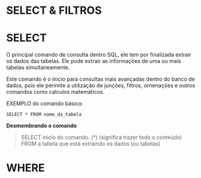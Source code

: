 # SELECT & FILTROS

# SELECT 
  O principal comando de consulta dentro SQL, ele tem por finalizada extrair os dados das tabelas.
  Ele pode extrair as informações de uma ou mais tabelas simultaneamente.
  
  Este comando é o inicio para consultas mais avançadas dentro do banco de dados, pois ele perimite a utilização de junções, filtros,
  ornenações e outros comandos como calculos matemáticos.
  
  EXEMPLO do comando básico:
  
  ```
  SELECT * FROM nome_da_tabela
  ```
  
  **Desmembrando o comando**
  >SELECT inicio do comando.
  > (*) (significa trazer todo o conteúdo)
  > FROM a tabela que está extraindo os dados (ou tabelas)
  
  
 # WHERE
 
